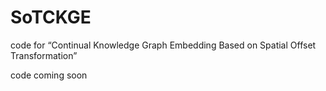 # SoTCKGE
code for  “Continual Knowledge Graph Embedding Based on Spatial Offset Transformation”

code coming soon
